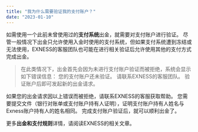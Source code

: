```yaml
---
title: "我为什么需要验证我的支付账户？"
date: "2023-01-10"
---
```


如需使用一个此前未曾使用过的**支付系统**出金，就需要对支付账户进行验证。 尽管一般情况下出金只允许使用入金时使用的支付系统，但如果支付系统遭到冻结或无法使用，EXNESS的客服团队也可能在进行相关验证后允许使用其他的支付方式完成出金。

> 在此类情况下，出金首先会因为未进行支付账户验证而被拒绝，系统会显示如下错误信息：
> 您的支付账户还未验证。 请联系EXNESS的客服团队。 验证账户后即可发起新的出金请求。

如果您的出金请求因以上错误而被拒绝，请联系EXNESS的客服获取帮助。 您需要提交文件（银行对账单或支付账户持有人证明），证明支付账户持有人姓名与Exness账户持有人的姓名相同。 完成支付账户验证后，就可以顺利出金了。

更多**出金和支付规则**详情，请阅读EXNESS的相关文章。
